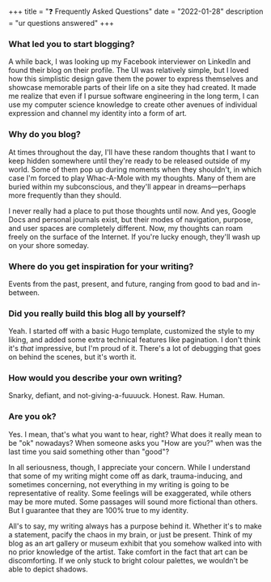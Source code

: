 +++ 
title = "❓ Frequently Asked Questions" 
date = "2022-01-28"
description = "ur questions answered"
+++

<h3> What led you to start blogging? </h3>
A while back, I was looking up my Facebook interviewer on LinkedIn and found their blog on their profile. The UI was relatively simple, but I loved how this simplistic design gave them the power to express themselves and showcase memorable parts of their life on a site they had created. It made me realize that even if I pursue software engineering in the long term, I can use my computer science knowledge to create other avenues of individual expression and channel my identity into a form of art. 

<h3> Why do you blog? </h3>
At times throughout the day, I'll have these random thoughts that I want to keep hidden somewhere until they're ready to be released outside of my world. Some of them pop up during moments when they shouldn't, in which case I'm forced to play Whac-A-Mole with my thoughts. Many of them are buried within my subconscious, and they'll appear in dreams—perhaps more frequently than they should. 

I never really had a place to put those thoughts until now. And yes, Google Docs and personal journals exist, but their modes of navigation, purpose, and user spaces are completely different. Now, my thoughts can roam freely on the surface of the Internet. If you're lucky enough, they'll wash up on your shore someday.

<h3> Where do you get inspiration for your writing?</h3>
Events from the past, present, and future, ranging from good to bad and in-between. 

<h3> Did you really build this blog all by yourself? </h3>
Yeah. I started off with a basic Hugo template, customized the style to my liking, and added some extra technical features like pagination. I don't think it's <i>that</i> impressive, but I'm proud of it. There's a lot of debugging that goes on behind the scenes, but it's worth it.

<h3> How would you describe your own writing? </h3>
Snarky, defiant, and not-giving-a-fuuuuck. Honest. Raw. Human.

<h3> Are you ok? </h3>
Yes. I mean, that's what you want to hear, right? What does it really mean to be "ok" nowadays? When someone asks you "How are you?" when was the last time you said something other than "good"?

In all seriousness, though, I appreciate your concern. While I understand that some of my writing might come off as dark, trauma-inducing, and sometimes concerning, not everything in my writing is going to be representative of reality. Some feelings will be exaggerated, while others may be more muted. Some passages will sound more fictional than others. But I guarantee that they are 100% true to my identity. 

All's to say, my writing always has a purpose behind it. Whether it's to make a statement, pacify the chaos in my brain, or just be present. Think of my blog as an art gallery or museum exhibit that you somehow walked into with no prior knowledge of the artist. Take comfort in the fact that art can be discomforting. If we only stuck to bright colour palettes, we wouldn't be able to depict shadows.




